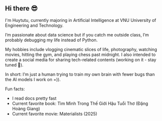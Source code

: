 ## Hi there 😎

I'm Huytutu, currently majoring in Artificial Intelligence at VNU University of Engineering and Technology.

I’m passionate about data science but if you catch me outside class, I’m probably debugging my life instead of Python.

My hobbies include vlogging cinematic slices of life, photography, watching movies, hitting the gym, and playing chess past midnight. 
I also intended to create a social media for sharing tech-related contents (working on it - stay tuned 👀).

In short: I’m just a human trying to train my own brain with fewer bugs than the AI models I work on =)).

Fun facts:
- I read docs pretty fast
- Current favorite book: Tìm Mình Trong Thế Giới Hậu Tuổi Thơ (Đặng Hoàng Giang)
- Current favorite movie: Materialists (2025)
